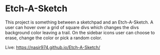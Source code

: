 # Etch-A-Sketch
This project is something between a sketchpad and an Etch-A-Sketch. A user can hover over a grid of square divs which changes the divs background color leaving a trail. On the sidebar icons user can choose to erase, change the color or pick a random color.

Live: https://nasir974.github.io/Etch-A-Sketch/